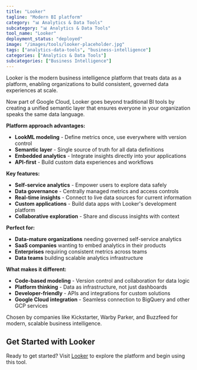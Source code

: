 ```yaml
---
title: "Looker"
tagline: "Modern BI platform"
category: "📊 Analytics & Data Tools"
subcategory: "📊 Analytics & Data Tools"
tool_name: "Looker"
deployment_status: "deployed"
image: "/images/tools/looker-placeholder.jpg"
tags: ["analytics-data-tools", "business-intelligence"]
categories: ["Analytics & Data Tools"]
subcategories: ["Business Intelligence"]
---
```

Looker is the modern business intelligence platform that treats data as a platform, enabling organizations to build consistent, governed data experiences at scale.

Now part of Google Cloud, Looker goes beyond traditional BI tools by creating a unified semantic layer that ensures everyone in your organization speaks the same data language.

**Platform approach advantages:**
- **LookML modeling** - Define metrics once, use everywhere with version control
- **Semantic layer** - Single source of truth for all data definitions
- **Embedded analytics** - Integrate insights directly into your applications
- **API-first** - Build custom data experiences and workflows

**Key features:**
- **Self-service analytics** - Empower users to explore data safely
- **Data governance** - Centrally managed metrics and access controls
- **Real-time insights** - Connect to live data sources for current information
- **Custom applications** - Build data apps with Looker's development platform
- **Collaborative exploration** - Share and discuss insights with context

**Perfect for:**
- **Data-mature organizations** needing governed self-service analytics
- **SaaS companies** wanting to embed analytics in their products
- **Enterprises** requiring consistent metrics across teams
- **Data teams** building scalable analytics infrastructure

**What makes it different:**
- **Code-based modeling** - Version control and collaboration for data logic
- **Platform thinking** - Data as infrastructure, not just dashboards
- **Developer-friendly** - APIs and integrations for custom solutions
- **Google Cloud integration** - Seamless connection to BigQuery and other GCP services

Chosen by companies like Kickstarter, Warby Parker, and Buzzfeed for modern, scalable business intelligence.
## Get Started with Looker

Ready to get started? Visit [Looker](https://looker.com) to explore the platform and begin using this tool.
